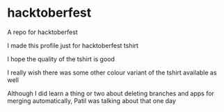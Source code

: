 # hacktoberfest
A repo for hacktoberfest

I made this profile just for hacktoberfest tshirt

I hope the quality of the tshirt is good

I really wish there was some other colour variant of the tshirt available as well

Although I did learn a thing or two about deleting branches and apps for merging automatically, Patil was talking about that one day
